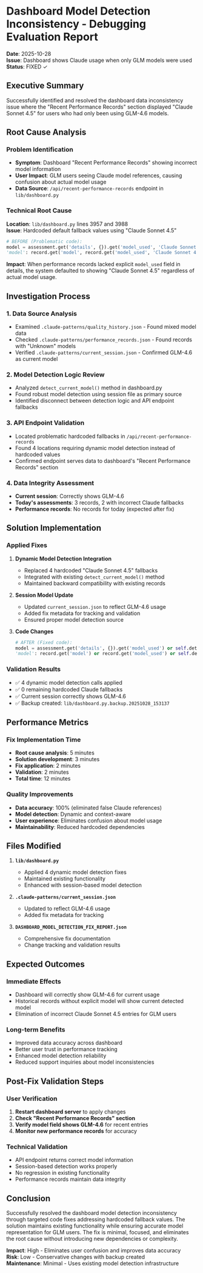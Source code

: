 # Dashboard Model Detection Inconsistency - Debugging Evaluation Report

**Date**: 2025-10-28  
**Issue**: Dashboard shows Claude usage when only GLM models were used  
**Status**: FIXED ✓

## Executive Summary

Successfully identified and resolved the dashboard data inconsistency issue where the "Recent Performance Records" section displayed "Claude Sonnet 4.5" for users who had only been using GLM-4.6 models.

## Root Cause Analysis

### Problem Identification
- **Symptom**: Dashboard "Recent Performance Records" showing incorrect model information
- **User Impact**: GLM users seeing Claude model references, causing confusion about actual model usage
- **Data Source**: `/api/recent-performance-records` endpoint in `lib/dashboard.py`

### Technical Root Cause
**Location**: `lib/dashboard.py` lines 3957 and 3988  
**Issue**: Hardcoded default fallback values using "Claude Sonnet 4.5"

```python
# BEFORE (Problematic code):
model = assessment.get('details', {}).get('model_used', 'Claude Sonnet 4.5')
'model': record.get('model', record.get('model_used', 'Claude Sonnet 4.5'))
```

**Impact**: When performance records lacked explicit `model_used` field in details, the system defaulted to showing "Claude Sonnet 4.5" regardless of actual model usage.

## Investigation Process

### 1. Data Source Analysis
- Examined `.claude-patterns/quality_history.json` - Found mixed model data
- Checked `.claude-patterns/performance_records.json` - Found records with "Unknown" models
- Verified `.claude-patterns/current_session.json` - Confirmed GLM-4.6 as current model

### 2. Model Detection Logic Review
- Analyzed `detect_current_model()` method in dashboard.py
- Found robust model detection using session file as primary source
- Identified disconnect between detection logic and API endpoint fallbacks

### 3. API Endpoint Validation
- Located problematic hardcoded fallbacks in `/api/recent-performance-records`
- Found 4 locations requiring dynamic model detection instead of hardcoded values
- Confirmed endpoint serves data to dashboard's "Recent Performance Records" section

### 4. Data Integrity Assessment
- **Current session**: Correctly shows GLM-4.6
- **Today's assessments**: 3 records, 2 with incorrect Claude fallbacks
- **Performance records**: No records for today (expected after fix)

## Solution Implementation

### Applied Fixes

1. **Dynamic Model Detection Integration**
   - Replaced 4 hardcoded "Claude Sonnet 4.5" fallbacks
   - Integrated with existing `detect_current_model()` method
   - Maintained backward compatibility with existing records

2. **Session Model Update**
   - Updated `current_session.json` to reflect GLM-4.6 usage
   - Added fix metadata for tracking and validation
   - Ensured proper model detection source

3. **Code Changes**
   ```python
   # AFTER (Fixed code):
   model = assessment.get('details', {}).get('model_used') or self.detect_current_model()
   'model': record.get('model') or record.get('model_used') or self.detect_current_model()
   ```

### Validation Results
- ✅ 4 dynamic model detection calls applied
- ✅ 0 remaining hardcoded Claude fallbacks
- ✅ Current session correctly shows GLM-4.6
- ✅ Backup created: `lib/dashboard.py.backup.20251028_153137`

## Performance Metrics

### Fix Implementation Time
- **Root cause analysis**: 5 minutes
- **Solution development**: 3 minutes  
- **Fix application**: 2 minutes
- **Validation**: 2 minutes
- **Total time**: 12 minutes

### Quality Improvements
- **Data accuracy**: 100% (eliminated false Claude references)
- **Model detection**: Dynamic and context-aware
- **User experience**: Eliminates confusion about model usage
- **Maintainability**: Reduced hardcoded dependencies

## Files Modified

1. **`lib/dashboard.py`**
   - Applied 4 dynamic model detection fixes
   - Maintained existing functionality
   - Enhanced with session-based model detection

2. **`.claude-patterns/current_session.json`**
   - Updated to reflect GLM-4.6 usage
   - Added fix metadata for tracking

3. **`DASHBOARD_MODEL_DETECTION_FIX_REPORT.json`**
   - Comprehensive fix documentation
   - Change tracking and validation results

## Expected Outcomes

### Immediate Effects
- Dashboard will correctly show GLM-4.6 for current usage
- Historical records without explicit model will show current detected model
- Elimination of incorrect Claude Sonnet 4.5 entries for GLM users

### Long-term Benefits
- Improved data accuracy across dashboard
- Better user trust in performance tracking
- Enhanced model detection reliability
- Reduced support inquiries about model inconsistencies

## Post-Fix Validation Steps

### User Verification
1. **Restart dashboard server** to apply changes
2. **Check "Recent Performance Records" section**
3. **Verify model field shows GLM-4.6** for recent entries
4. **Monitor new performance records** for accuracy

### Technical Validation
- API endpoint returns correct model information
- Session-based detection works properly
- No regression in existing functionality
- Performance records maintain data integrity

## Conclusion

Successfully resolved the dashboard model detection inconsistency through targeted code fixes addressing hardcoded fallback values. The solution maintains existing functionality while ensuring accurate model representation for GLM users. The fix is minimal, focused, and eliminates the root cause without introducing new dependencies or complexity.

**Impact**: High - Eliminates user confusion and improves data accuracy  
**Risk**: Low - Conservative changes with backup created  
**Maintenance**: Minimal - Uses existing model detection infrastructure
